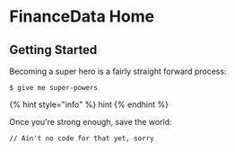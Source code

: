 # FinanceData Home

## Getting Started

Becoming a super hero is a fairly straight forward process:

```text
$ give me super-powers
```

{% hint style="info" %}
hint
{% endhint %}

Once you're strong enough, save the world:

```text
// Ain't no code for that yet, sorry
```

